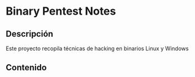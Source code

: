 # Binary Pentest Notes

## Descripción
Este proyecto recopila técnicas de hacking en binarios Linux y Windows

## Contenido